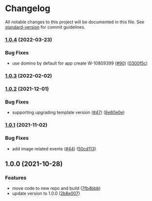 # Changelog

All notable changes to this project will be documented in this file. See [standard-version](https://github.com/conventional-changelog/standard-version) for commit guidelines.

### [1.0.4](https://github.com/salesforcecli/plugin-analytics/compare/v1.0.3...v1.0.4) (2022-03-23)

### Bug Fixes

- use domino by default for app create W-10809399 ([#90](https://github.com/salesforcecli/plugin-analytics/issues/90)) ([0300f5c](https://github.com/salesforcecli/plugin-analytics/commit/0300f5c20c736b302711ba566c175eef2041c3c7))

### [1.0.3](https://github.com/salesforcecli/plugin-analytics/compare/v1.0.2...v1.0.3) (2022-02-02)

### [1.0.2](https://github.com/salesforcecli/plugin-analytics/compare/v1.0.1...v1.0.2) (2021-12-01)

### Bug Fixes

- supporting upgrading template version ([#47](https://github.com/salesforcecli/plugin-analytics/issues/47)) ([8e60e0e](https://github.com/salesforcecli/plugin-analytics/commit/8e60e0eb0842b6f7d68b25609c0c52440146aebe))

### [1.0.1](https://github.com/salesforcecli/plugin-analytics/compare/v1.0.0...v1.0.1) (2021-11-02)

### Bug Fixes

- add image related events ([#44](https://github.com/salesforcecli/plugin-analytics/issues/44)) ([50cd113](https://github.com/salesforcecli/plugin-analytics/commit/50cd1138f4e4abfdb14018775948bfb428d24595))

## 1.0.0 (2021-10-28)

### Features

- move code to new repo and build ([7fb4bbb](https://github.com/salesforcecli/plugin-analytics/commit/7fb4bbb5f31d9bcf78557758916f3f5c34d3f791))
- update version to 1.0.0 ([2b8e007](https://github.com/salesforcecli/plugin-analytics/commit/2b8e007c429500db5174adc4b6bf8c4a24d17252))

